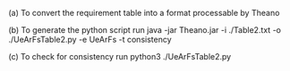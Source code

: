 (a) To convert the requirement table into a format processable by Theano 

(b) To generate the python script run
	java -jar Theano.jar -i ./Table2.txt -o ./UeArFsTable2.py -e UeArFs -t consistency

(c) To check for consistency run
	python3 ./UeArFsTable2.py
